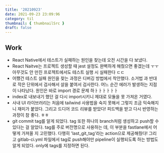 ```yaml
---
title: '20210923'
date: 2021-09-23 23:09:96
category: til
thumbnail: { thumbnailSrc }
draft: false
---
```


## Work

- React Native에서 테스트가 실패하는 원인을 찾는데 오전 시간을 다 보냈다.
- React Naitve는 프로젝트 생성할 때 jest 설정도 완벽하게 해줬으면 좋겠는데 ㅜㅜ 아무것도 안 만진 프로젝트에서도 테스트 실행 시 실패한다 ㄷㄷ
- 어쨌건 테스트 실패 원인을 찾는 과정은 디버깅 방법에서 착안했다. 소거법 과 반대로 작은 단위에서 검사해서 살을 붙여서 검사한다. 어느 순간 에러가 발생하는 지점이 나타났다. 원인은 바로 import 경로 문제 하ㅏㅏㅏㅏㅏㅏ
- index로 내보내기 했던 걸 다시 import시키니 제대로 모듈을 못 가져온 거였다.
- 사내 UI 라이브러리는 처음에 tailwind 사용법을 숙지 못해서 그렇지 조금 익숙해지니 재미가 붙었다. 그리고 드디어 코드 리뷰를 받았다! 피드백을 받고 다시 반영하는 과정이 참 좋다. ㅎㅎ
- git commit tag를 알게 되었다. tag 또한 하나의 branch처럼 생성하고 push할 수 있다는 걸 알았다. tag를 주로 버전명으로 사용하는 데, 이 부분을 fastlane에서 어떻게 가져올 지 고민했다. 다행히 'last_git_tag'라는 action으로 제공해줬다! 그리고 gitlab-ci.yml 파일에서 tag로 push해야만 pipeline이 실행되도록 하는 방법도 알게 되었다. only에 tags를 지정하면 된다.
